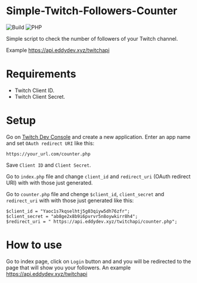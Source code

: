 # Simple-Twitch-Followers-Counter
![Build](https://www.travis-ci.com/EddyDevProject/Simple-Twitch-Followers-Counter.svg?branch=main)
![PHP](https://img.shields.io/badge/php-%3E%3D5.3-8892bf.svg)


Simple script to check the number of followers of your Twitch channel.

Example https://api.eddydev.xyz/twitchapi

# Requirements
- Twitch Client ID.
- Twitch Client Secret.

# Setup

Go on [Twitch Dev Console](https://dev.twitch.tv/console/apps) and create a new application.
Enter an app name and set `OAuth redirect URI` like this:

 ```
https://your_url.com/counter.php
```
Save `Client ID` and `Client Secret`.

Go to `index.php` file and change `client_id` and `redirect_uri` (OAuth redirect URI) with with those just generated.

Go to `counter.php` file and chenge `$client_id`, `client_secret` and `redirect_uri` with with those just generated like this:

 ```
$client_id = "Yaoc1s7kqselhtj5g03qiyw5dh76zfr";
$client_secret = "ab8ge2x8b9i6pvrvr5n8oywkirr8h4";
$redirect_uri = " https://api.eddydev.xyz/twitchapi/counter.php";
```
# How to use

Go to index page, click on `Login` button and and you will be redirected to the page that will show you your followers.
An example https://api.eddydev.xyz/twitchapi
